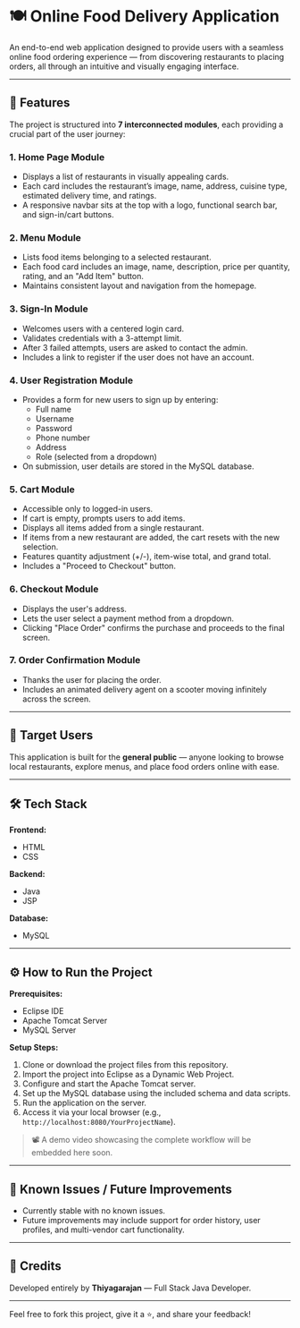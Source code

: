 # 🍽️ Online Food Delivery Application

An end-to-end web application designed to provide users with a seamless online food ordering experience — from discovering restaurants to placing orders, all through an intuitive and visually engaging interface.

---

## 🚀 Features

The project is structured into **7 interconnected modules**, each providing a crucial part of the user journey:

### 1. Home Page Module
- Displays a list of restaurants in visually appealing cards.
- Each card includes the restaurant’s image, name, address, cuisine type, estimated delivery time, and ratings.
- A responsive navbar sits at the top with a logo, functional search bar, and sign-in/cart buttons.

### 2. Menu Module
- Lists food items belonging to a selected restaurant.
- Each food card includes an image, name, description, price per quantity, rating, and an "Add Item" button.
- Maintains consistent layout and navigation from the homepage.

### 3. Sign-In Module
- Welcomes users with a centered login card.
- Validates credentials with a 3-attempt limit.
- After 3 failed attempts, users are asked to contact the admin.
- Includes a link to register if the user does not have an account.

### 4. User Registration Module
- Provides a form for new users to sign up by entering:
  - Full name
  - Username
  - Password
  - Phone number
  - Address
  - Role (selected from a dropdown)
- On submission, user details are stored in the MySQL database.

### 5. Cart Module
- Accessible only to logged-in users.
- If cart is empty, prompts users to add items.
- Displays all items added from a single restaurant.
- If items from a new restaurant are added, the cart resets with the new selection.
- Features quantity adjustment (+/-), item-wise total, and grand total.
- Includes a "Proceed to Checkout" button.

### 6. Checkout Module
- Displays the user's address.
- Lets the user select a payment method from a dropdown.
- Clicking "Place Order" confirms the purchase and proceeds to the final screen.

### 7. Order Confirmation Module
- Thanks the user for placing the order.
- Includes an animated delivery agent on a scooter moving infinitely across the screen.

---

## 👥 Target Users

This application is built for the **general public** — anyone looking to browse local restaurants, explore menus, and place food orders online with ease.

---

## 🛠 Tech Stack

**Frontend:**
- HTML
- CSS

**Backend:**
- Java
- JSP

**Database:**
- MySQL

---

## ⚙️ How to Run the Project

**Prerequisites:**
- Eclipse IDE
- Apache Tomcat Server
- MySQL Server

**Setup Steps:**
1. Clone or download the project files from this repository.
2. Import the project into Eclipse as a Dynamic Web Project.
3. Configure and start the Apache Tomcat server.
4. Set up the MySQL database using the included schema and data scripts.
5. Run the application on the server.
6. Access it via your local browser (e.g., `http://localhost:8080/YourProjectName`).

> 📽 A demo video showcasing the complete workflow will be embedded here soon.

---

## 🧪 Known Issues / Future Improvements

- Currently stable with no known issues.
- Future improvements may include support for order history, user profiles, and multi-vendor cart functionality.

---

## 🙌 Credits

Developed entirely by **Thiyagarajan** — Full Stack Java Developer.

---

Feel free to fork this project, give it a ⭐, and share your feedback!
